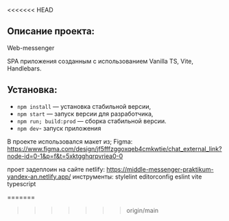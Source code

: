 <<<<<<< HEAD
## Описание проекта:
Web-messenger

SPA приложения созданным с использованием Vanilla TS, Vite, Handlebars.

## Установка:

- `npm install` — установка стабильной версии,
- `npm start` — запуск версии для разработчика,
- `npm run; build:prod` — сборка стабильной версии.
- `npm dev`- запуск приложения

В проекте использовался макет из; Figma: https://www.figma.com/design/jf5fffzggoxqeb4cmkwtie/chat_external_link?node-id=0-1&p=f&t=5xktgghqrpvriea0-0

проет задеплоин на сайте netlify: https://middle-messenger-praktikum-yandex-an.netlify.app/
инструменты:
stylelint
editorconfig
eslint
vite
typescript



=======
>>>>>>> origin/main




